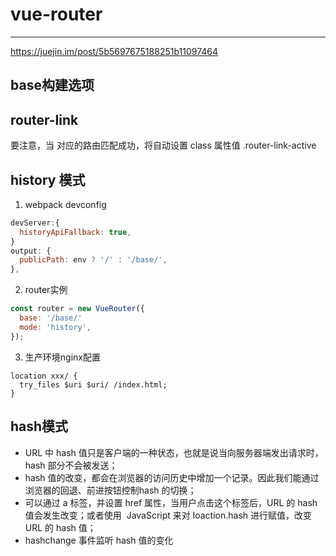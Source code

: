 # vue-router

***

<https://juejin.im/post/5b5697675188251b11097464>

## base构建选项

## router-link

要注意，当 <router-link> 对应的路由匹配成功，将自动设置 class 属性值 .router-link-active

## history 模式

1. webpack devconfig

```js
devServer:{
  historyApiFallback: true,
}
output: {
  publicPath: env ? '/' : '/base/',
},
```

2. router实例

```js
const router = new VueRouter({
  base: '/base/'
  mode: 'history',
});
```

3. 生产环境nginx配置

```
location xxx/ {
  try_files $uri $uri/ /index.html;
}
```

## hash模式

- URL 中 hash 值只是客户端的一种状态，也就是说当向服务器端发出请求时，hash 部分不会被发送；
- hash 值的改变，都会在浏览器的访问历史中增加一个记录。因此我们能通过浏览器的回退、前进按钮控制hash 的切换；
- 可以通过 a 标签，并设置 href 属性，当用户点击这个标签后，URL 的 hash 值会发生改变；或者使用  JavaScript 来对 loaction.hash 进行赋值，改变 URL 的 hash 值；
- hashchange 事件监听 hash 值的变化
